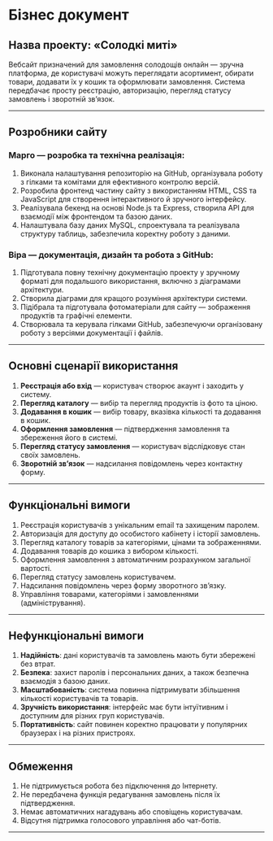 # Бізнес документ

## Назва проекту: «Солодкі миті»

Вебсайт призначений для замовлення солодощів онлайн — зручна платформа, де користувачі можуть переглядати асортимент, обирати товари, додавати їх у кошик та оформлювати замовлення. Система передбачає просту реєстрацію, авторизацію, перегляд статусу замовлень і зворотній зв’язок.

---

## Розробники сайту

### Марго — розробка та технічна реалізація:
1. Виконала налаштування репозиторію на GitHub, організувала роботу з гілками та комітами для ефективного контролю версій.
2. Розробила фронтенд частину сайту з використанням HTML, CSS та JavaScript для створення інтерактивного й зручного інтерфейсу.
3. Реалізувала бекенд на основі Node.js та Express, створила API для взаємодії між фронтендом та базою даних.
4. Налаштувала базу даних MySQL, спроектувала та реалізувала структуру таблиць, забезпечила коректну роботу з даними.

### Віра — документація, дизайн та робота з GitHub:
1. Підготувала повну технічну документацію проекту у зручному форматі для подальшого використання, включно з діаграмами архітектури.
2. Створила діаграми для кращого розуміння архітектури системи.
3. Підібрала та підготувала фотоматеріали для сайту — зображення продуктів та графічні елементи.
4. Створювала та керувала гілками GitHub, забезпечуючи організовану роботу з версіями документації і файлів.

---

## Основні сценарії використання

1. **Реєстрація або вхід** — користувач створює акаунт і заходить у систему.
2. **Перегляд каталогу** — вибір та перегляд продуктів із фото та ціною.
3. **Додавання в кошик** — вибір товару, вказівка кількості та додавання в кошик.
4. **Оформлення замовлення** — підтвердження замовлення та збереження його в системі.
5. **Перегляд статусу замовлення** — користувач відслідковує стан своїх замовлень.
6. **Зворотній зв’язок** — надсилання повідомлень через контактну форму.

---

## Функціональні вимоги

1. Реєстрація користувачів з унікальним email та захищеним паролем.
2. Авторизація для доступу до особистого кабінету і історії замовлень.
3. Перегляд каталогу товарів за категоріями, цінами та зображеннями.
4. Додавання товарів до кошика з вибором кількості.
5. Оформлення замовлення з автоматичним розрахунком загальної вартості.
6. Перегляд статусу замовлень користувачем.
7. Надсилання повідомлень через форму зворотного зв’язку.
8. Управління товарами, категоріями і замовленнями (адміністрування).

---

## Нефункціональні вимоги

1. **Надійність**: дані користувачів та замовлень мають бути збережені без втрат.
2. **Безпека**: захист паролів і персональних даних, а також безпечна взаємодія з базою даних.
3. **Масштабованість**: система повинна підтримувати збільшення кількості користувачів та товарів.
4. **Зручність використання**: інтерфейс має бути інтуїтивним і доступним для різних груп користувачів.
5. **Портативність**: сайт повинен коректно працювати у популярних браузерах і на різних пристроях.

---

## Обмеження

1. Не підтримується робота без підключення до Інтернету.
2. Не передбачена функція редагування замовлень після їх підтвердження.
3. Немає автоматичних нагадувань або сповіщень користувачам.
4. Відсутня підтримка голосового управління або чат-ботів.

---
